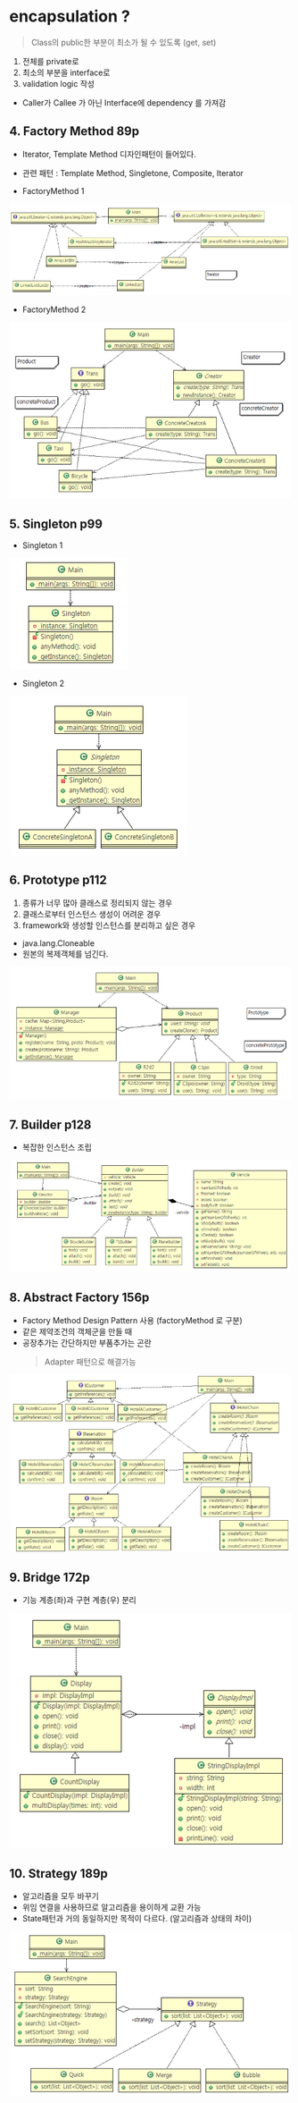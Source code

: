 # encapsulation ?
> Class의 public한 부분이 최소가 될 수 있도록 (get, set)
1. 전체를 private로
2. 최소의 부분을 interface로
3. validation logic 작성
- Caller가 Callee 가 아닌 Interface에 dependency 를 가져감

## 4. Factory Method 89p
- Iterator, Template Method 디자인패턴이 들어있다.
- 관련 패턴 : Template Method, Singletone, Composite, Iterator

- FactoryMethod 1

![factoryMethod1](../cr_FactoryMethod2/img1.PNG)

- FactoryMethod 2

![factoryMethod2](../cr_FactoryMethod2/img2.PNG)

## 5. Singleton p99
- Singleton 1

![Singleton](../cr_Singleton2/img.PNG)

- Singleton 2

![Singleton2](../cr_Singleton2/img2.PNG)

## 6. Prototype p112
1. 종류가 너무 많아 클래스로 정리되지 않는 경우
2. 클래스로부터 인스턴스 생성이 어려운 경우
3. framework와 생성할 인스턴스를 분리하고 싶은 경우

- java.lang.Cloneable
- 원본의 복제객체를 넘긴다.

![Prototype](../cr_Prototype2/img.PNG)


## 7. Builder p128
- 복잡한 인스턴스 조립

![Builder](../cr_Builder2/img.PNG)

## 8. Abstract Factory 156p
- Factory Method Design Pattern 사용 (factoryMethod 로 구분)
- 같은 제약조건의 객체군을 만들 때
- 공장추가는 간단하지만 부품추가는 곤란
    > Adapter 패턴으로 해결가능

![AbstractFactory](../cr_AbstractFactory2/img.PNG)

## 9. Bridge 172p
- 기능 계층(좌)과 구현 계층(우) 분리

![Bridge](../st_Bridge2/img.PNG)

## 10. Strategy 189p
- 알고리즘을 모두 바꾸기
- 위임 연결을 사용하므로 알고리즘을 용이하게 교환 가능
- State패턴과 거의 동일하지만 목적이 다르다. (알고리즘과 상태의 차이)

![Strategy](../be_Strategy2/img.PNG)